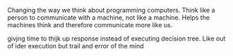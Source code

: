 Changing the way we think about programming computers. Think like a person to communicate with a machine, not like a machine. Helps the machines think and therefore communicate more like us.

givjng time to thijk up response instead of executing decision tree. Like out of ider execution but trail and error of the mind
